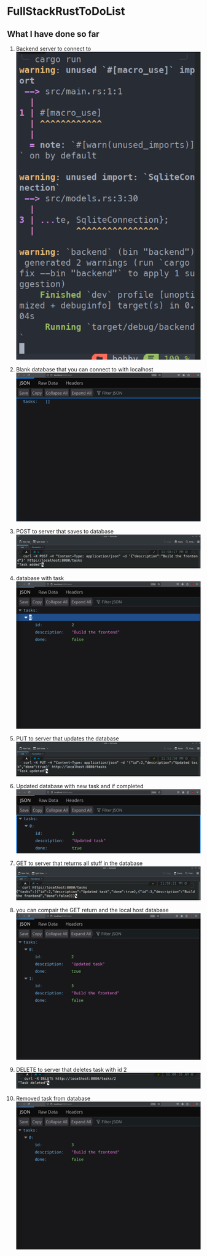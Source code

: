 # FullStackRustToDoList
## What I have done so far

1. Backend server to connect to
![backend server](images/step1.png)

2. Blank database that you can connect to with localhost
![Blank database](images/step2.png)

3. POST to server that saves to database
![Post](images/step3.png)

4. database with task
![database with task](images/step4.png)

5. PUT to server that updates the database
![PUT](images/step5.png)

6. Updated database with new task and if completed
![Updated database](images/step6.png)

7. GET to server that returns all stuff in the database
![GET](images/step7.png)

8. you can compair the GET return and the local host database
![compair](images/step8.png)

9. DELETE to server that deletes task with id 2
![DELETE](images/step9.png)

10. Removed task from database
![Removed task](images/step10.png)